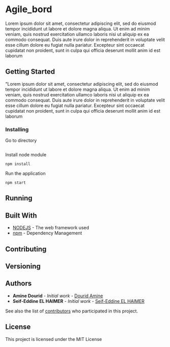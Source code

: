 # Agile_bord
Lorem ipsum dolor sit amet, consectetur adipiscing elit, sed do eiusmod tempor incididunt ut labore et dolore magna aliqua. Ut enim ad minim veniam, quis nostrud exercitation ullamco laboris nisi ut aliquip ex ea commodo consequat. Duis aute irure dolor in reprehenderit in voluptate velit esse cillum dolore eu fugiat nulla pariatur. Excepteur sint occaecat cupidatat non proident, sunt in culpa qui officia deserunt mollit anim id est laborum


## Getting Started
"Lorem ipsum dolor sit amet, consectetur adipiscing elit, sed do eiusmod tempor incididunt ut labore et dolore magna aliqua. Ut enim ad minim veniam, quis nostrud exercitation ullamco laboris nisi ut aliquip ex ea commodo consequat. Duis aute irure dolor in reprehenderit in voluptate velit esse cillum dolore eu fugiat nulla pariatur. Excepteur sint occaecat cupidatat non proident, sunt in culpa qui officia deserunt mollit anim id est laborum

### Installing



Go to directory 

```

```

Install node module

```
npm install
```
Run the application

```
npm start
```



## Running 





## Built With

* [NODEJS](https://nodejs.org/en/) - The web framework used
* [npm](https://www.npmjs.com/) - Dependency Management

## Contributing



## Versioning


## Authors

* **Amine Dourid** - *Initial work* - [Dourid Amine](https://github.com/greyfoxamine)
* **Seif-Eddine EL HAIMER** - *Initial work* - [Seif-Eddine EL HAIMER](https://github.com/seifed)


See also the list of [contributors](https://github.com/your/project/contributors) who participated in this project.

## License

This project is licensed under the MIT License 


 
 

